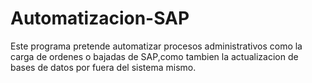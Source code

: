 # Automatizacion-SAP

Este programa pretende automatizar procesos administrativos como la carga de ordenes o bajadas de SAP,como tambien la actualizacion de bases de datos por fuera del sistema mismo.
